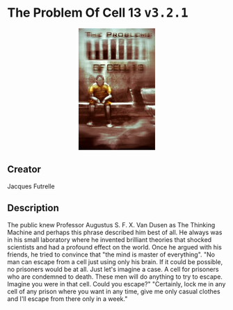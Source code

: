 
# The Problem Of Cell 13 <kbd>v3.2.1</kbd>

<center>
  <img src="./cover-1024.jpg"/>
</center>

## Creator
Jacques Futrelle

## Description
<p>The public knew Professor Augustus S. F. X. Van Dusen as The Thinking Machine and perhaps this phrase described him best of all. He always was in his small laboratory where he invented brilliant theories that shocked scientists and had a profound effect on the world. Once he argued with his friends, he tried to convince that "the mind is master of everything".
"No man can escape from a cell just using only his brain. If it could be possible, no prisoners would be at all. Just let's imagine a case. A cell for prisoners who are condemned to death. These men will do anything to try to escape. Imagine you were in that cell. Could you escape?"
"Certainly, lock me in any cell of any prison where you want in any time, give me only casual clothes and I'll escape from there only in a week."</p>
